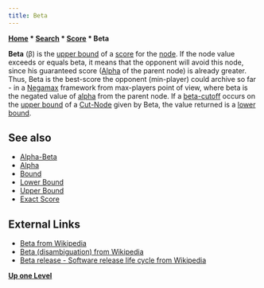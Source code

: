 ```yaml
---
title: Beta
---
```

**[Home](Home "Home") * [Search](Search "Search") * [Score](Score "Score") * Beta**

**Beta** (β) is the [upper bound](Upper_Bound "Upper Bound") of a [score](Score "Score") for the [node](Node "Node"). If the node value exceeds or equals beta, it means that the opponent will avoid this node, since his guaranteed score ([Alpha](Alpha "Alpha") of the parent node) is already greater. Thus, Beta is the best-score the opponent (min-player) could archive so far - in a [Negamax](Negamax "Negamax") framework from max-players point of view, where beta is the negated value of [alpha](Alpha "Alpha") from the parent node. If a [beta-cutoff](Beta-Cutoff "Beta-Cutoff") occurs on the [upper bound](Upper_Bound "Upper Bound") of a [Cut-Node](Node_Types#CUT "Node Types") given by Beta, the value returned is a [lower bound](Lower_Bound "Lower Bound").

## See also

- [Alpha-Beta](Alpha-Beta "Alpha-Beta")
- [Alpha](Alpha "Alpha")
- [Bound](Bound "Bound")
- [Lower Bound](Lower_Bound "Lower Bound")
- [Upper Bound](Upper_Bound "Upper Bound")
- [Exact Score](Exact_Score "Exact Score")

## External Links

- [Beta from Wikipedia](https://en.wikipedia.org/wiki/Beta)
- [Beta (disambiguation) from Wikipedia](https://en.wikipedia.org/wiki/Beta_%28disambiguation%29)
- [Beta release - Software release life cycle from Wikipedia](https://en.wikipedia.org/wiki/Software_release_life_cycle#Beta)

**[Up one Level](Score "Score")**

